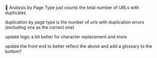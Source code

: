 📑 Analysis by Page Type just counts the total number of URLs with duplicates

duplication by page type is the number of urls with duplication errors (excluding one as the correct one)

update logic a bit better for character replacement and more


update the front end to better reflect the above and add a glossary to the bottom?